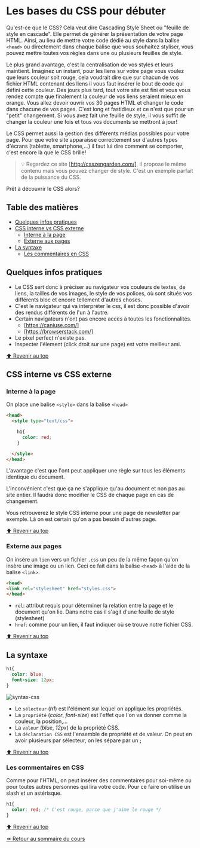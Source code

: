 <!-- omit in toc -->
# Les bases du CSS pour débuter

Qu'est-ce que le CSS? Cela veut dire Cascading Style Sheet ou "feuille de style en cascade". Elle permet de générer la présentation de votre page HTML. Ainsi, au lieu de mettre votre code dédié au style dans la balise `<head>` ou directement dans chaque balise que vous souhaitez styliser, vous pouvez mettre toutes vos règles dans une ou plusieurs feuilles de style.

Le plus grand avantage, c'est la centralisation de vos styles et leurs maintient. Imaginez un instant, pour les liens sur votre page vous voulez que leurs couleur soit rouge, cela voudrait dire que sur chacun de vos fichier HTML contenant des liens il vous faut insérer le bout de code qui défini cette couleur. Des jours plus tard, tout votre site est fini et vous vous rendez compte que finalement la couleur de vos liens seraient mieux en orange. Vous allez devoir ouvrir vos 30 pages HTML et changer le code dans chacune de vos pages. C'est long et fastidieux et ce n'est que pour un "petit" changement. Si vous avez fait une feuille de style, il vous suffit de changer la couleur une fois et tous vos documents se mettront à jour!

Le CSS permet aussi la gestion des différents médias possibles pour votre page. Pour que votre site apparaisse correctement sur d'autres types d'écrans (tablette, smartphone,...) il faut lui dire comment se comporter, c'est encore là que le CSS brille!

> :bulb: Regardez ce site [http://csszengarden.com/], il propose le même contenu mais vous pouvez changer de style. C'est un exemple parfait de la puissance du CSS.

Prêt à découvrir le CSS alors?

<!-- omit in toc -->
## Table des matières

- [Quelques infos pratiques](#quelques-infos-pratiques)
- [CSS interne vs CSS externe](#css-interne-vs-css-externe)
  - [Interne à la page](#interne-à-la-page)
  - [Externe aux pages](#externe-aux-pages)
- [La syntaxe](#la-syntaxe)
  - [Les commentaires en CSS](#les-commentaires-en-css)

## Quelques infos pratiques

- Le CSS sert donc à préciser au navigateur vos couleurs de textes, de liens, la tailles de vos images, le style de vos polices, où sont situés vos différents bloc et encore tellement d'autres choses.
- C'est le navigateur qui va interpréter le css, il est donc possible d'avoir des rendus différents de l'un à l'autre.
- Certain navigateurs n'ont pas encore accès à toutes les fonctionnalités.
  - [https://caniuse.com/]
  - [https://browserstack.com/]
- Le pixel perfect n'existe pas.
- Inspecter l'élement (click droit sur une page) est votre meilleur ami.

[:arrow_up: Revenir au top](#table-des-matières)

## CSS interne vs CSS externe

### Interne à la page

On place une balise `<style>` dans la balise `<head>`

```html
<head>
  <style type="text/css">

    h1{
      color: red;
    }

  </style>
</head>
```

L'avantage c'est que l'ont peut appliquer une règle sur tous les  éléments identique du document.

L'inconvénient c'est que ça ne s'applique qu'au document et non pas au site entier. Il faudra donc modifier le CSS de chaque page en cas de changement.

Vous retrouverez le style CSS interne pour une page de newsletter par exemple. Là on est certain qu'on a pas besoin d'autres page.

[:arrow_up: Revenir au top](#table-des-matières)

### Externe aux pages

On insère un `lien` vers un fichier `.css` un peu de la même façon qu'on insère une image ou un lien. Ceci ce fait dans la balise `<head>` à l'aide de la balise `<link>`.

```html
<head>
<link rel="stylesheet" href="styles.css">
</head>
```

- `rel`: attribut requis pour déterminer la relation entre la page et le document qu'on lie. Dans notre cas il s'agit d'une feuille de style (stylesheet)
- `href`: comme pour un lien, il faut indiquer où se trouve notre fichier CSS.

[:arrow_up: Revenir au top](#table-des-matières)

## La syntaxe

```css
h1{
  color: blue;
  font-size: 12px;
}
```

![syntax-css](https://www.w3schools.com/css/img_selector.gif)

- Le `sélecteur` (*h1*) est l'élément sur lequel on applique les propriétés.
- La `propriété` (*color*, *font-size*) est l'effet que l'on va donner comme la couleur, la position,...
- La `valeur` (*blue*, *12px*) de la propriété CSS.
- La `déclaration CSS` est l'ensemble de propriété et de valeur. On peut en avoir plusieurs par sélecteur, on les sépare par un **;**

[:arrow_up: Revenir au top](#table-des-matières)

### Les commentaires en CSS

Comme pour l'HTML, on peut insérer des commentaires pour soi-même ou pour toutes autres personnes qui lira votre code. Pour ce faire on utilise un slash et un astérisque.

```css
h1{
  color: red; /* C'est rouge, parce que j'aime le rouge */
}
```

[:arrow_up: Revenir au top](#table-des-matières)

[:rewind: Retour au sommaire du cours](./README.md#table-des-matières)
